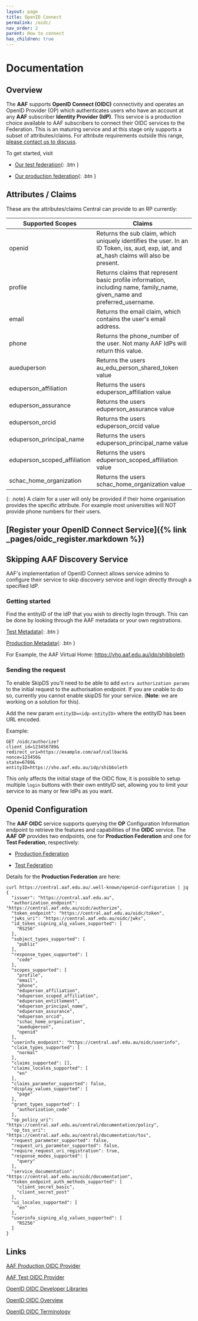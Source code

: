 ```yaml
---
layout: page
title: OpenID Connect
permalink: /oidc/
nav_order: 2
parent: How to connect
has_children: true
---
```


# Documentation
## Overview

The **AAF** supports **OpenID Connect (OIDC)** connectivity and operates an OpenID Provider (OP) which authenticates 
users who have an account at any **AAF** subscriber **Identity Provider (IdP)**. This service is a production choice 
available to AAF subscribers to connect their OIDC services to the Federation. This is an maturing service and at 
this stage only supports a subset of attributes/claims. For attribute requirements outside this range, [please contact us to discuss](mailto:support@aaf.edu.au).

To get started, visit

-  [Our test federation](https://manager.test.aaf.edu.au/oidc){: .btn }

-  [Our production federation](https://manager.aaf.edu.au/oidc){: .btn }

## Attributes / Claims


These are the attributes/claims Central can provide to an RP currently:

| Supported Scopes             | Claims                                                                                                                                  |
|------------------------------|-----------------------------------------------------------------------------------------------------------------------------------------|
| openid                       | Returns the sub claim, which uniquely identifies the user. In an ID Token, iss, aud, exp, iat, and at_hash claims will also be present. |
| profile                      | Returns claims that represent basic profile information, including name, family_name, given_name and preferred_username.                |
| email                        | Returns the email claim, which contains the user's email address.                                                                       |
| phone                        | Returns the phone_number of the user. Not many AAF IdPs will return this value.                                                         |
| aueduperson                  | Returns the users au_edu_person_shared_token value                                                                                      |
| eduperson_affiliation        | Returns the users eduperson_affiliation value                                                                                           |
| eduperson_assurance          | Returns the users eduperson_assurance  value                                                                                            |
| eduperson_orcid              | Returns the users eduperson_orcid  value                                                                                                |
| eduperson_principal_name     | Returns the users eduperson_principal_name  value                                                                                       |
| eduperson_scoped_affiliation | Returns the users eduperson_scoped_affiliation  value                                                                                   |
| schac_home_organization      | Returns the users schac_home_organization value                                                                                         |

{: .note}
A claim for a user will only be provided if their home organisation provides the specific attribute. For example most universities will NOT provide phone numbers for their users.

## [Register your OpenID Connect Service]({% link _pages/oidc_register.markdown %})

## Skipping AAF Discovery Service

AAF's implementation of OpenID Connect allows service admins to configure their service to skip discovery service and login directly through a specified IdP.


### Getting started


Find the entityID of the IdP that you wish to directly login through. This can be done by looking through the AAF metadata or your own registrations.

[Test Metadata](https://md.aaf.edu.au/){: .btn }

[Production Metadata](https://md.test.aaf.edu.au/){: .btn }


For Example, the AAF Virtual Home: https://vho.aaf.edu.au/idp/shibboleth


### Sending the request


To enable SkipDS you'll need to be able to add `extra authorization params`  to the initial request to the 
authorisation endpoint. If you are unable to do so, currently you cannot enable skipDS for your service. (**Note**: we are working on a solution for this).


Add the new param `entityID=<idp-entityID>` where the entityID has been URL encoded.


Example:

```
GET /oidc/authorize?
client_id=123456789&
redirect_uri=https://example.com/aaf/callback&
nonce=123456&
state=6789&
entityID=https://vho.aaf.edu.au/idp/shibboleth
```

This only affects the initial stage of the OIDC flow, it is possible to setup multiple `login` buttons with their own entityID set, allowing you to limit your service to as many or few IdPs as you want.


## Openid Configuration

The **AAF OIDC** service supports querying the **OP** Configuration Information endpoint to retrieve the features and 
capabilities of the **OIDC** service. The **AAF OP** provides two endpoints, one for **Production Federation** and one 
for **Test Federation**, respectively:

- [Production Federation](https://central.aaf.edu.au/.well-known/openid-configuration)

- [Test Federation](https://central.test.aaf.edu.au/.well-known/openid-configuration)


Details for the **Production Federation** are here:

```
curl https://central.aaf.edu.au/.well-known/openid-configuration | jq
{
  "issuer": "https://central.aaf.edu.au",
  "authorization_endpoint": "https://central.aaf.edu.au/oidc/authorize",
  "token_endpoint": "https://central.aaf.edu.au/oidc/token",
  "jwks_uri": "https://central.aaf.edu.au/oidc/jwks",
  "id_token_signing_alg_values_supported": [
    "RS256"
  ],
  "subject_types_supported": [
    "public"
  ],
  "response_types_supported": [
    "code"
  ],
  "scopes_supported": [
    "profile",
    "email",
    "phone",
    "eduperson_affiliation",
    "eduperson_scoped_affiliation",
    "eduperson_entitlement",
    "eduperson_principal_name",
    "eduperson_assurance",
    "eduperson_orcid",
    "schac_home_organization",
    "aueduperson",
    "openid"
  ],
  "userinfo_endpoint": "https://central.aaf.edu.au/oidc/userinfo",
  "claim_types_supported": [
    "normal"
  ],
  "claims_supported": [],
  "claims_locales_supported": [
    "en"
  ],
  "claims_parameter_supported": false,
  "display_values_supported": [
    "page"
  ],
  "grant_types_supported": [
    "authorization_code"
  ],
  "op_policy_uri": "https://central.aaf.edu.au/central/documentation/policy",
  "op_tos_uri": "https://central.aaf.edu.au/central/documentation/tos",
  "request_parameter_supported": false,
  "request_uri_parameter_supported": false,
  "require_request_uri_registration": true,
  "response_modes_supported": [
    "query"
  ],
  "service_documentation": "https://central.aaf.edu.au/oidc/documentation",
  "token_endpoint_auth_methods_supported": [
    "client_secret_basic",
    "client_secret_post"
  ],
  "ui_locales_supported": [
    "en"
  ],
  "userinfo_signing_alg_values_supported": [
    "RS256"
  ]
}
```

## Links

[AAF Production OIDC Provider](https://central.aaf.edu.au/.well-known/openid-configuration)

[AAF Test OIDC Provider](https://central.test.aaf.edu.au/.well-known/openid-configuration)

[OpenID OIDC Developer Libraries](https://openid.net/developers/libraries/)

[OpenID OIDC Overview](https://openid.net/specs/openid-connect-core-1_0.html#Overview)

[OpenID OIDC Terminology](https://openid.net/specs/openid-connect-core-1_0.html#Terminology)















	
	
	
	



	
	
	
	
	